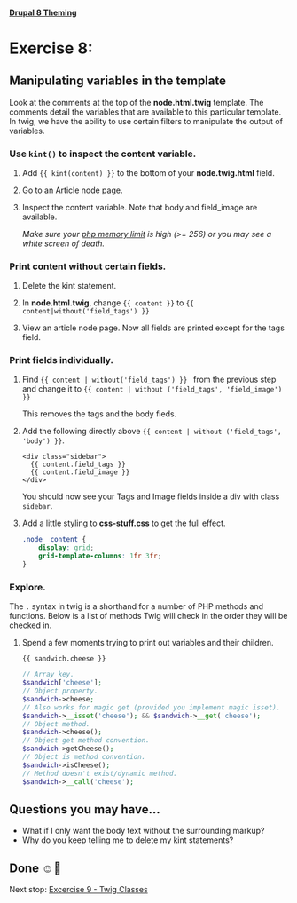 #### [Drupal 8 Theming](README.md)

# Exercise 8:

## Manipulating variables in the template

Look at the comments at the top of the **node.html.twig** template. The comments detail the variables that are available to this particular template. In twig, we have the ability to use certain filters to manipulate the output of variables.

### Use `kint()` to inspect the content variable.

1. Add `{{ kint(content) }}` to the bottom of your **node.twig.html** field.

2. Go to an Article node page.

3. Inspect the content variable. Note that body and field_image are available.

    _Make sure your [php memory limit](https://www.drupal.org/docs/7/managing-site-performance-and-scalability/changing-php-memory-limits) is high (>= 256) or you may see a white screen of death._


### Print content without certain fields.

1. Delete the kint statement.

1. In **node.html.twig**, change ```{{ content }}``` to ```{{ content|without('field_tags') }}```

2. View an article node page. Now all fields are printed except for the tags field.

### Print fields individually.

1. Find ```{{ content | without('field_tags') }} ``` from the previous step and change it to ```{{ content | without ('field_tags', 'field_image') }}```

    This removes the tags and the body fieds.


2. Add the following directly above `{{ content | without ('field_tags', 'body') }}`.

    ```twig
    <div class="sidebar">
      {{ content.field_tags }}
      {{ content.field_image }}
    </div>
    ```

    You should now see your Tags and Image fields inside a div with class `sidebar`. 
    
3. Add a little styling to **css-stuff.css** to get the full effect.

    ```css
    .node__content {
        display: grid;
        grid-template-columns: 1fr 3fr;
    }
    ```


### Explore.
The `.` syntax in twig is a shorthand for a number of PHP methods and functions. Below is  a list of methods Twig will check in the order they will be checked in.

1. Spend a few moments trying to print out variables and their children.


    ```twig
    {{ sandwich.cheese }}
    ```
    
    ```php
    // Array key.
    $sandwich['cheese'];
    // Object property.
    $sandwich->cheese;
    // Also works for magic get (provided you implement magic isset).
    $sandwich->__isset('cheese'); && $sandwich->__get('cheese');
    // Object method.
    $sandwich->cheese();
    // Object get method convention.
    $sandwich->getCheese();
    // Object is method convention.
    $sandwich->isCheese();
    // Method doesn't exist/dynamic method.
    $sandwich->__call('cheese');
    ```

## Questions you may have...
+ What if I only want the body text without the surrounding markup?
+ Why do you keep telling me to delete my kint statements?

## Done ☺
Next stop: [Excercise 9 - Twig Classes](exercise_09-twig-classes.md)
